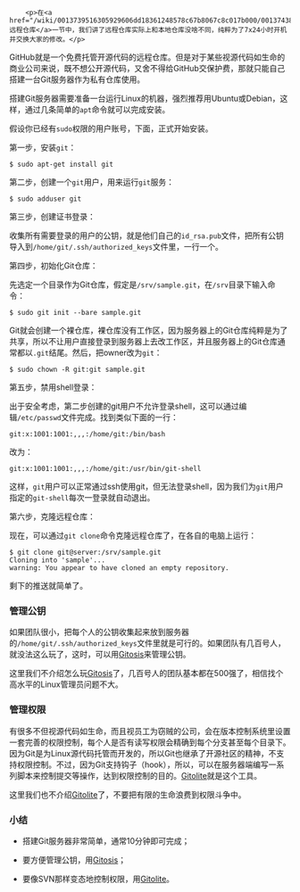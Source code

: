﻿
        <p>在<a href="/wiki/0013739516305929606dd18361248578c67b8067c8c017b000/001374385852170d9c7adf13c30429b9660d0eb689dd43a000">远程仓库</a>一节中，我们讲了远程仓库实际上和本地仓库没啥不同，纯粹为了7x24小时开机并交换大家的修改。</p>
<p>GitHub就是一个免费托管开源代码的远程仓库。但是对于某些视源代码如生命的商业公司来说，既不想公开源代码，又舍不得给GitHub交保护费，那就只能自己搭建一台Git服务器作为私有仓库使用。</p>
<p>搭建Git服务器需要准备一台运行Linux的机器，强烈推荐用Ubuntu或Debian，这样，通过几条简单的<code>apt</code>命令就可以完成安装。</p>
<p>假设你已经有<code>sudo</code>权限的用户账号，下面，正式开始安装。</p>
<p>第一步，安装<code>git</code>：</p>
<pre><code>$ sudo apt-get install git
</code></pre><p>第二步，创建一个<code>git</code>用户，用来运行<code>git</code>服务：</p>
<pre><code>$ sudo adduser git
</code></pre><p>第三步，创建证书登录：</p>
<p>收集所有需要登录的用户的公钥，就是他们自己的<code>id_rsa.pub</code>文件，把所有公钥导入到<code>/home/git/.ssh/authorized_keys</code>文件里，一行一个。</p>
<p>第四步，初始化Git仓库：</p>
<p>先选定一个目录作为Git仓库，假定是<code>/srv/sample.git</code>，在<code>/srv</code>目录下输入命令：</p>
<pre><code>$ sudo git init --bare sample.git
</code></pre><p>Git就会创建一个裸仓库，裸仓库没有工作区，因为服务器上的Git仓库纯粹是为了共享，所以不让用户直接登录到服务器上去改工作区，并且服务器上的Git仓库通常都以<code>.git</code>结尾。然后，把owner改为<code>git</code>：</p>
<pre><code>$ sudo chown -R git:git sample.git
</code></pre><p>第五步，禁用shell登录：</p>
<p>出于安全考虑，第二步创建的git用户不允许登录shell，这可以通过编辑<code>/etc/passwd</code>文件完成。找到类似下面的一行：</p>
<pre><code>git:x:1001:1001:,,,:/home/git:/bin/bash
</code></pre><p>改为：</p>
<pre><code>git:x:1001:1001:,,,:/home/git:/usr/bin/git-shell
</code></pre><p>这样，<code>git</code>用户可以正常通过ssh使用git，但无法登录shell，因为我们为<code>git</code>用户指定的<code>git-shell</code>每次一登录就自动退出。</p>
<p>第六步，克隆远程仓库：</p>
<p>现在，可以通过<code>git clone</code>命令克隆远程仓库了，在各自的电脑上运行：</p>
<pre><code>$ git clone git@server:/srv/sample.git
Cloning into &#39;sample&#39;...
warning: You appear to have cloned an empty repository.
</code></pre><p>剩下的推送就简单了。</p>
<h3 id="-">管理公钥</h3>
<p>如果团队很小，把每个人的公钥收集起来放到服务器的<code>/home/git/.ssh/authorized_keys</code>文件里就是可行的。如果团队有几百号人，就没法这么玩了，这时，可以用<a href="https://github.com/res0nat0r/gitosis">Gitosis</a>来管理公钥。</p>
<p>这里我们不介绍怎么玩<a href="https://github.com/res0nat0r/gitosis">Gitosis</a>了，几百号人的团队基本都在500强了，相信找个高水平的Linux管理员问题不大。</p>
<h3 id="-">管理权限</h3>
<p>有很多不但视源代码如生命，而且视员工为窃贼的公司，会在版本控制系统里设置一套完善的权限控制，每个人是否有读写权限会精确到每个分支甚至每个目录下。因为Git是为Linux源代码托管而开发的，所以Git也继承了开源社区的精神，不支持权限控制。不过，因为Git支持钩子（hook），所以，可以在服务器端编写一系列脚本来控制提交等操作，达到权限控制的目的。<a href="https://github.com/sitaramc/gitolite">Gitolite</a>就是这个工具。</p>
<p>这里我们也不介绍<a href="https://github.com/sitaramc/gitolite">Gitolite</a>了，不要把有限的生命浪费到权限斗争中。</p>
<h3 id="-">小结</h3>
<ul>
<li><p>搭建Git服务器非常简单，通常10分钟即可完成；</p>
</li>
<li><p>要方便管理公钥，用<a href="https://github.com/sitaramc/gitolite">Gitosis</a>；</p>
</li>
<li><p>要像SVN那样变态地控制权限，用<a href="https://github.com/sitaramc/gitolite">Gitolite</a>。</p>
</li>
</ul>

    